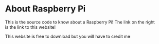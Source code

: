 # About Raspberry Pi
This is the source code to know about a Raspberry Pi!
The link on the right is the link to this website!

This website is free to download but you will have to credit me
